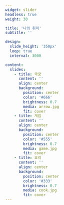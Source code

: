 ```yaml
---
widget: slider
headless: true
weight: 30

title: '나의 취미'
subtitle: ''

design:
  slide_height: '350px'
  loop: true
  interval: 3000

content:
  slides:
    - title: 국궁
      content: ''
      align: center
      background:
        position: center
        color: '#666'
        brightness: 0.7
        media: arrow.jpg
        fit: cover
    - title: 게임
      content: ''
      align: center
      background:
        position: center
        color: '#555'
        brightness: 0.7
        media: game.jpg
        fit: cover
    - title: 요리
      content: ''
      align: center
      background:
        position: center
        color: '#333'
        brightness: 0.7
        media: cook.jpg
        fit: cover
---
```

